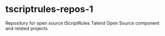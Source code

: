 tscriptrules-repos-1
====================

Repository for open source tScriptRules Talend Open Source component and related projects
